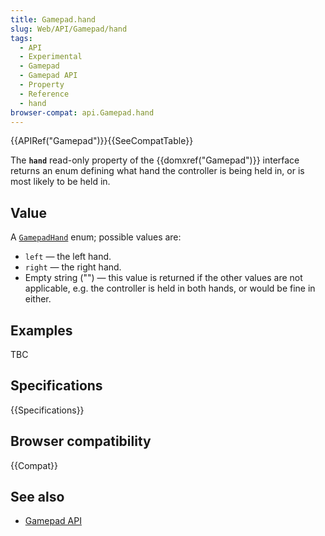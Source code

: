 ```yaml
---
title: Gamepad.hand
slug: Web/API/Gamepad/hand
tags:
  - API
  - Experimental
  - Gamepad
  - Gamepad API
  - Property
  - Reference
  - hand
browser-compat: api.Gamepad.hand
---
```

{{APIRef("Gamepad")}}{{SeeCompatTable}}

The **`hand`** read-only property of the {{domxref("Gamepad")}} interface returns an enum defining what hand the controller is being held in, or is most likely to be held in.

## Value

A [`GamepadHand`](https://w3c.github.io/gamepad/extensions.html#gamepadhand-enum) enum; possible values are:

- `left` — the left hand.
- `right` — the right hand.
- Empty string ("") — this value is returned if the other values are not applicable, e.g. the controller is held in both hands, or would be fine in either.

## Examples

TBC

## Specifications

{{Specifications}}

## Browser compatibility

{{Compat}}

## See also

- [Gamepad API](/en-US/docs/Web/API/Gamepad_API)
